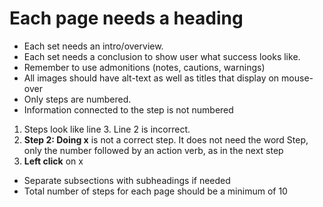 # Each page needs a heading

- Each set needs an intro/overview.
- Each set needs a conclusion to show user what success looks like.
- Remember to use admonitions (notes, cautions, warnings)
- All images should have alt-text as well as titles that display on mouse-over
- Only steps are numbered.
- Information connected to the step is not numbered
1. Steps look like line 3. Line 2 is incorrect.
1. **Step 2: Doing x** is not a correct step. It does not need the word Step, only the number followed by an action verb, as in the next step
2. **Left click** on x

- Separate subsections with subheadings if needed
- Total number of steps for each page should be a minimum of 10

